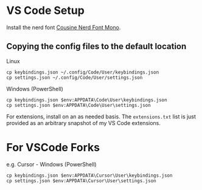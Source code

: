 # VS Code Setup

Install the nerd font [Cousine Nerd Font Mono](https://github.com/ryanoasis/nerd-fonts/releases/download/v3.3.0/Cousine.zip).

## Copying the config files to the default location

Linux
```
cp keybindings.json ~/.config/Code/User/keybindings.json
cp settings.json ~/.config/Code/User/settings.json
```

Windows (PowerShell)
```
cp keybindings.json $env:APPDATA\Code\User\keybindings.json
cp settings.json $env:APPDATA\Code\User\settings.json
```

For extensions, install on an as needed basis. The `extensions.txt`
list is just provided as an arbitrary snapshot of my VS Code extensions.

# For VSCode Forks

e.g. Cursor - Windows (PowerShell)
```
cp keybindings.json $env:APPDATA\Cursor\User\keybindings.json
cp settings.json $env:APPDATA\Cursor\User\settings.json
```

